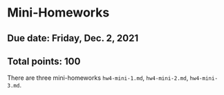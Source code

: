 # Mini-Homeworks

## Due date: Friday, Dec. 2, 2021

## Total points: 100

There are three mini-homeworks `hw4-mini-1.md`, `hw4-mini-2.md`, `hw4-mini-3.md`.

